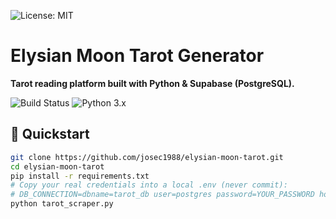 ![License: MIT](https://img.shields.io/badge/License-MIT-yellow.svg)

# Elysian Moon Tarot Generator

**Tarot reading platform built with Python & Supabase (PostgreSQL).**

![Build Status](https://img.shields.io/badge/status-private-lightgrey) ![Python 3.x](https://img.shields.io/badge/python-3.x-blue)

## 🔹 Quickstart

```bash
git clone https://github.com/josec1988/elysian-moon-tarot.git
cd elysian-moon-tarot
pip install -r requirements.txt
# Copy your real credentials into a local .env (never commit):
# DB_CONNECTION=dbname=tarot_db user=postgres password=YOUR_PASSWORD host=localhost
python tarot_scraper.py

